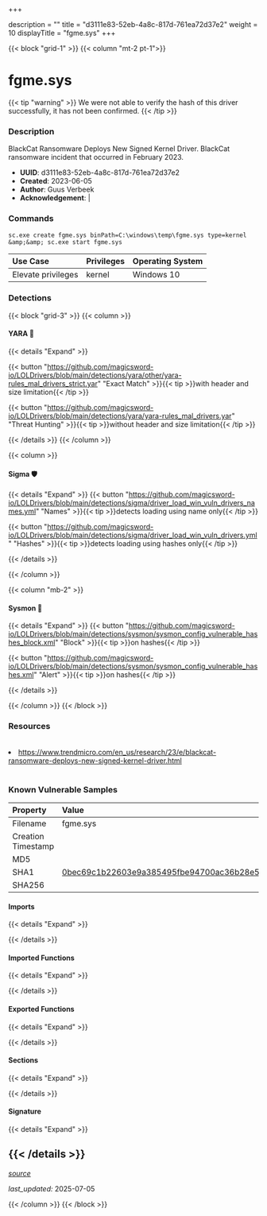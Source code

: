 +++

description = ""
title = "d3111e83-52eb-4a8c-817d-761ea72d37e2"
weight = 10
displayTitle = "fgme.sys"
+++


{{< block "grid-1" >}}
{{< column "mt-2 pt-1">}}


# fgme.sys


{{< tip "warning" >}}
We were not able to verify the hash of this driver successfully, it has not been confirmed.
{{< /tip >}}


### Description

BlackCat Ransomware Deploys New Signed Kernel Driver. BlackCat ransomware incident that occurred in February 2023.
- **UUID**: d3111e83-52eb-4a8c-817d-761ea72d37e2
- **Created**: 2023-06-05
- **Author**: Guus Verbeek
- **Acknowledgement**:  | [](https://twitter.com/)


### Commands

```
sc.exe create fgme.sys binPath=C:\windows\temp\fgme.sys type=kernel &amp;&amp; sc.exe start fgme.sys
```


| Use Case | Privileges | Operating System | 
|:---- | ---- | ---- |
| Elevate privileges | kernel | Windows 10 |



### Detections


{{< block "grid-3" >}}
{{< column >}}
#### YARA 🏹
{{< details "Expand" >}}

{{< button "https://github.com/magicsword-io/LOLDrivers/blob/main/detections/yara/other/yara-rules_mal_drivers_strict.yar" "Exact Match" >}}{{< tip >}}with header and size limitation{{< /tip >}} 

{{< button "https://github.com/magicsword-io/LOLDrivers/blob/main/detections/yara/yara-rules_mal_drivers.yar" "Threat Hunting" >}}{{< tip >}}without header and size limitation{{< /tip >}} 



{{< /details >}}
{{< /column >}}



{{< column >}}

#### Sigma 🛡️
{{< details "Expand" >}}
{{< button "https://github.com/magicsword-io/LOLDrivers/blob/main/detections/sigma/driver_load_win_vuln_drivers_names.yml" "Names" >}}{{< tip >}}detects loading using name only{{< /tip >}} 


{{< button "https://github.com/magicsword-io/LOLDrivers/blob/main/detections/sigma/driver_load_win_vuln_drivers.yml" "Hashes" >}}{{< tip >}}detects loading using hashes only{{< /tip >}} 

{{< /details >}}

{{< /column >}}


{{< column "mb-2" >}}

#### Sysmon 🔎
{{< details "Expand" >}}
{{< button "https://github.com/magicsword-io/LOLDrivers/blob/main/detections/sysmon/sysmon_config_vulnerable_hashes_block.xml" "Block" >}}{{< tip >}}on hashes{{< /tip >}} 

{{< button "https://github.com/magicsword-io/LOLDrivers/blob/main/detections/sysmon/sysmon_config_vulnerable_hashes.xml" "Alert" >}}{{< tip >}}on hashes{{< /tip >}} 

{{< /details >}}

{{< /column >}}
{{< /block >}}


### Resources
<br>
<li><a href="https://www.trendmicro.com/en_us/research/23/e/blackcat-ransomware-deploys-new-signed-kernel-driver.html">https://www.trendmicro.com/en_us/research/23/e/blackcat-ransomware-deploys-new-signed-kernel-driver.html</a></li>
<br>


### Known Vulnerable Samples

| Property           | Value |
|:-------------------|:------|
| Filename           | fgme.sys |
| Creation Timestamp           |  |
| MD5                | [](https://www.virustotal.com/gui/file/) |
| SHA1               | [0bec69c1b22603e9a385495fbe94700ac36b28e5](https://www.virustotal.com/gui/file/0bec69c1b22603e9a385495fbe94700ac36b28e5) |
| SHA256             | [](https://www.virustotal.com/gui/file/) |



#### Imports
{{< details "Expand" >}}

{{< /details >}}
#### Imported Functions
{{< details "Expand" >}}

{{< /details >}}
#### Exported Functions
{{< details "Expand" >}}

{{< /details >}}

#### Sections
{{< details "Expand" >}}

{{< /details >}}
#### Signature
{{< details "Expand" >}}

{{< /details >}}
-----



[*source*](https://github.com/magicsword-io/LOLDrivers/blob/main/yaml/d3111e83-52eb-4a8c-817d-761ea72d37e2.yaml)

*last_updated:* 2025-07-05

{{< /column >}}
{{< /block >}}
